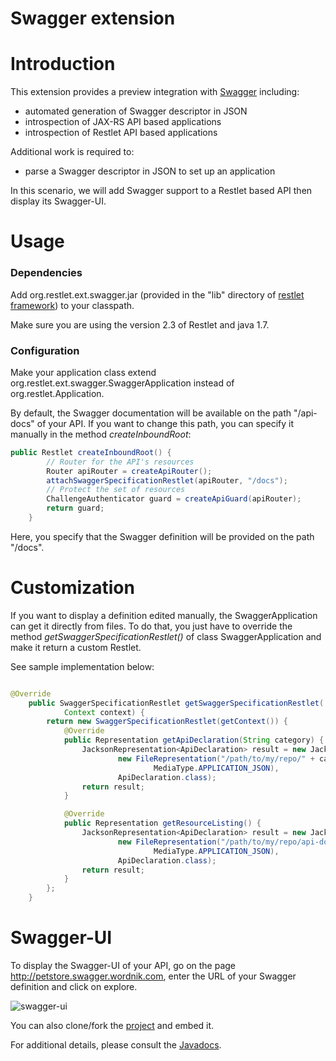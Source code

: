 Swagger extension
=================

Introduction
============

This extension provides a preview integration with [Swagger](https://helloreverb.com/developers/swagger) including: 
- automated generation of Swagger descriptor in JSON 
- introspection of JAX-RS API based applications 
- introspection of Restlet API based applications 

Additional work is required to:

- parse a Swagger descriptor in JSON to set up an application

In this scenario, we will add Swagger support to a Restlet based API then display its Swagger-UI.

Usage
=====

### Dependencies

Add org.restlet.ext.swagger.jar (provided in the "lib" directory of
[restlet framework](http://restlet.com/download/current#release=testing&edition=jse&distribution=zip 
"download restlet framework")) to your classpath.
 
Make sure you are using the version 2.3 of Restlet and java 1.7.

### Configuration

Make your application class extend org.restlet.ext.swagger.SwaggerApplication instead of org.restlet.Application.

By default, the Swagger documentation will be available on the path "/api-docs" of your API. If you want to change this path, you can specify it manually in the method _createInboundRoot_: 

```java
public Restlet createInboundRoot() {
        // Router for the API's resources
        Router apiRouter = createApiRouter();
        attachSwaggerSpecificationRestlet(apiRouter, "/docs");
        // Protect the set of resources
        ChallengeAuthenticator guard = createApiGuard(apiRouter);
        return guard;
    }

```

Here, you specify that the Swagger definition will be provided on the path "/docs".

Customization
=============

If you want to display a definition edited manually, the SwaggerApplication can get it directly from files. To do that, you just have to override the method _getSwaggerSpecificationRestlet()_ of class SwaggerApplication and make it return a custom Restlet. 

See sample implementation below: 

```java

@Override
    public SwaggerSpecificationRestlet getSwaggerSpecificationRestlet(
            Context context) {
        return new SwaggerSpecificationRestlet(getContext()) {
            @Override
            public Representation getApiDeclaration(String category) {
                JacksonRepresentation<ApiDeclaration> result = new JacksonRepresentation<ApiDeclaration>(
                        new FileRepresentation("/path/to/my/repo/" + category,
                                MediaType.APPLICATION_JSON),
                        ApiDeclaration.class);
                return result;
            }

            @Override
            public Representation getResourceListing() {
                JacksonRepresentation<ApiDeclaration> result = new JacksonRepresentation<ApiDeclaration>(
                        new FileRepresentation("/path/to/my/repo/api-docs",
                                MediaType.APPLICATION_JSON),
                        ApiDeclaration.class);
                return result;
            }
        };
    }

```

Swagger-UI
==========

To display the Swagger-UI of your API, go on the page http://petstore.swagger.wordnik.com, enter the URL of your Swagger definition and click on explore.

![swagger-ui](/learn/archives/images/swaggerExtensionSwaggerUI.png)

You can also clone/fork the [project](https://github.com/wordnik/swagger-ui) and embed it.

For additional details, please consult the
[Javadocs](javadocs://jse/ext/org/restlet/ext/swagger/package-summary.html).
